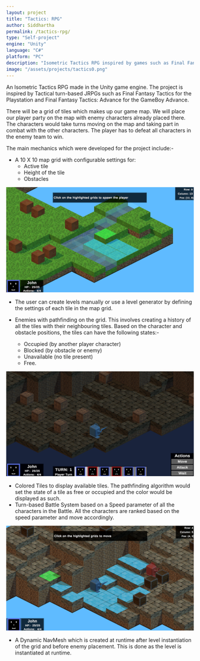 ```yaml
---
layout: project
title: "Tactics: RPG"
author: Siddhartha
permalink: /tactics-rpg/
type: "Self-project"
engine: "Unity"
language: "C#"
platform: "PC"
description: "Isometric Tactics RPG inspired by games such as Final Fantasy: Tactics. Includes designer tools for level generation, scriptable objects for characters, custom pathfinding implementation for grid traversal and refined turn-based flow."
image: "/assets/projects/tactics0.png"
---
```


An Isometric Tactics RPG made in the Unity game engine. The project is inspired by Tactical turn-based JRPGs such as Final Fantasy Tactics for the Playstation and Final Fantasy Tactics: Advance for the GameBoy Advance.

There will be a grid of tiles which makes up our game map. We will place our player party on the map with enemy characters already placed there. The characters would take turns moving on the map and taking part in combat with the other characters. The player has to defeat all characters in the enemy team to win.

The main mechanics which were developed for the project include:- 
- A 10 X 10 map grid with configurable settings for:
  - Active tile
  - Height of the tile
  - Obstacles

<img class="article-screenshot" src="/assets/projects/tactics1.png" alt=""/>

- The user can create levels manually or use a level generator by defining the settings of each tile in the map grid.

- Enemies with pathfinding on the grid. This involves creating a history of all the tiles with their neighbouring tiles. Based on the character and obstacle positions, the tiles can have the following states:-
  - Occupied (by another player character)
  - Blocked (by obstacle or enemy)
  - Unavailable (no tile present)
  - Free.

<img class="article-screenshot" src="/assets/projects/tactics2.png" alt=""/>

- Colored Tiles to display available tiles. The pathfinding algorithm would set the state of a tile as free or occupied and the color would be displayed as such.
- Turn-based Battle System based on a Speed parameter of all the characters in the Battle. All the characters are ranked based on the speed parameter and move accordingly.

<img class="article-screenshot" src="/assets/projects/tactics3.png" alt=""/>

- A Dynamic NavMesh which is created at runtime after level instantiation of the grid and before enemy placement. This is done as the level is instantiated at runtime.

